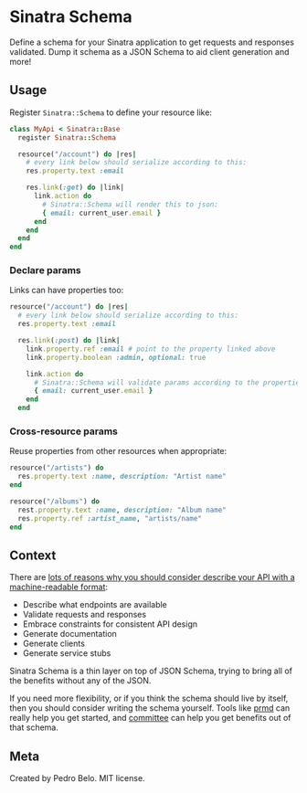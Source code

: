 # Sinatra Schema

Define a schema for your Sinatra application to get requests and responses validated. Dump it schema as a JSON Schema to aid client generation and more!


## Usage

Register `Sinatra::Schema` to define your resource like:

```ruby
class MyApi < Sinatra::Base
  register Sinatra::Schema

  resource("/account") do |res|
    # every link below should serialize according to this:
    res.property.text :email

    res.link(:get) do |link|
      link.action do
        # Sinatra::Schema will render this to json:
        { email: current_user.email }
      end
    end
  end
end
```

### Declare params

Links can have properties too:

```ruby
resource("/account") do |res|
  # every link below should serialize according to this:
  res.property.text :email

  res.link(:post) do |link|
    link.property.ref :email # point to the property linked above
    link.property.boolean :admin, optional: true

    link.action do
      # Sinatra::Schema will validate params according to the properties above
      { email: current_user.email }
    end
  end
```

### Cross-resource params

Reuse properties from other resources when appropriate:

```ruby
resource("/artists") do
  res.property.text :name, description: "Artist name"
end

resource("/albums") do
  rest.property.text :name, description: "Album name"
  res.property.ref :artist_name, "artists/name"
end
```


## Context

There are [lots of reasons why you should consider describe your API with a machine-readable format](http://pedro.by4am.com/past/2014/5/23/get_more_out_of_your_service_with_machinereadable_api_specs/):

- Describe what endpoints are available
- Validate requests and responses
- Embrace constraints for consistent API design
- Generate documentation
- Generate clients
- Generate service stubs

Sinatra Schema is a thin layer on top of JSON Schema, trying to bring all of the benefits without any of the JSON.

If you need more flexibility, or if you think the schema should live by itself, then you should consider writing the schema yourself. Tools like [prmd](https://github.com/interagent/prmd) can really help you get started, and [committee](https://github.com/interagent/committee) can help you get benefits out of that schema.


## Meta

Created by Pedro Belo. MIT license.
